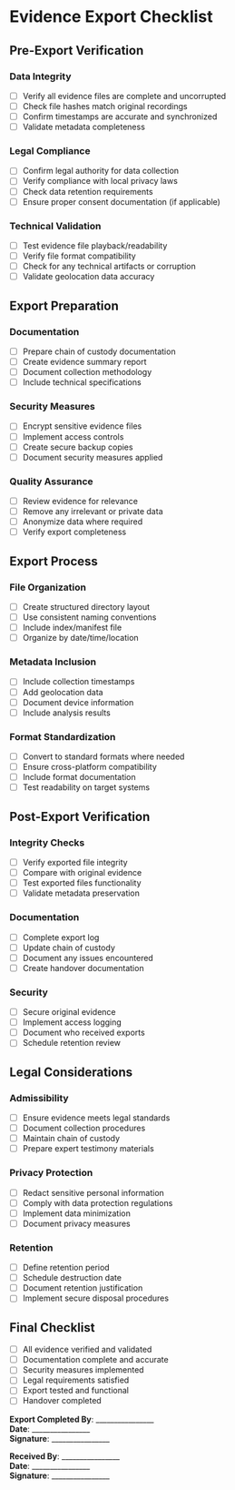 # Evidence Export Checklist

## Pre-Export Verification

### Data Integrity
- [ ] Verify all evidence files are complete and uncorrupted
- [ ] Check file hashes match original recordings
- [ ] Confirm timestamps are accurate and synchronized
- [ ] Validate metadata completeness

### Legal Compliance
- [ ] Confirm legal authority for data collection
- [ ] Verify compliance with local privacy laws
- [ ] Check data retention requirements
- [ ] Ensure proper consent documentation (if applicable)

### Technical Validation
- [ ] Test evidence file playback/readability
- [ ] Verify file format compatibility
- [ ] Check for any technical artifacts or corruption
- [ ] Validate geolocation data accuracy

## Export Preparation

### Documentation
- [ ] Prepare chain of custody documentation
- [ ] Create evidence summary report
- [ ] Document collection methodology
- [ ] Include technical specifications

### Security Measures
- [ ] Encrypt sensitive evidence files
- [ ] Implement access controls
- [ ] Create secure backup copies
- [ ] Document security measures applied

### Quality Assurance
- [ ] Review evidence for relevance
- [ ] Remove any irrelevant or private data
- [ ] Anonymize data where required
- [ ] Verify export completeness

## Export Process

### File Organization
- [ ] Create structured directory layout
- [ ] Use consistent naming conventions
- [ ] Include index/manifest file
- [ ] Organize by date/time/location

### Metadata Inclusion
- [ ] Include collection timestamps
- [ ] Add geolocation data
- [ ] Document device information
- [ ] Include analysis results

### Format Standardization
- [ ] Convert to standard formats where needed
- [ ] Ensure cross-platform compatibility
- [ ] Include format documentation
- [ ] Test readability on target systems

## Post-Export Verification

### Integrity Checks
- [ ] Verify exported file integrity
- [ ] Compare with original evidence
- [ ] Test exported files functionality
- [ ] Validate metadata preservation

### Documentation
- [ ] Complete export log
- [ ] Update chain of custody
- [ ] Document any issues encountered
- [ ] Create handover documentation

### Security
- [ ] Secure original evidence
- [ ] Implement access logging
- [ ] Document who received exports
- [ ] Schedule retention review

## Legal Considerations

### Admissibility
- [ ] Ensure evidence meets legal standards
- [ ] Document collection procedures
- [ ] Maintain chain of custody
- [ ] Prepare expert testimony materials

### Privacy Protection
- [ ] Redact sensitive personal information
- [ ] Comply with data protection regulations
- [ ] Implement data minimization
- [ ] Document privacy measures

### Retention
- [ ] Define retention period
- [ ] Schedule destruction date
- [ ] Document retention justification
- [ ] Implement secure disposal procedures

## Final Checklist

- [ ] All evidence verified and validated
- [ ] Documentation complete and accurate
- [ ] Security measures implemented
- [ ] Legal requirements satisfied
- [ ] Export tested and functional
- [ ] Handover completed

**Export Completed By**: ________________  
**Date**: ________________  
**Signature**: ________________  

**Received By**: ________________  
**Date**: ________________  
**Signature**: ________________